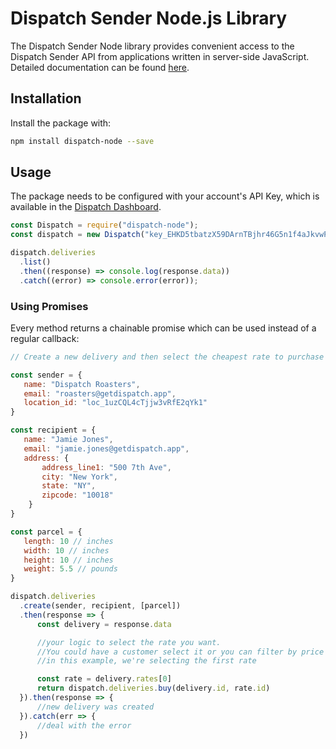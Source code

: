 # Dispatch Sender Node.js Library

The Dispatch Sender Node library provides convenient access to the Dispatch Sender API from applications written in server-side JavaScript. Detailed documentation can be found [here](https://get-dispatch.github.io/dispatch-node/).

## Installation

Install the package with:

```sh
npm install dispatch-node --save
```

## Usage

The package needs to be configured with your account's API Key, which is
available in the [Dispatch Dashboard](https://app.getdispatch.app/settings/api).

```js
const Dispatch = require("dispatch-node");
const dispatch = new Dispatch("key_EHKD5tbatzX59DArnTBjhr46G5n1f4aJkvwPByft");

dispatch.deliveries
  .list()
  .then((response) => console.log(response.data))
  .catch((error) => console.error(error));
```

### Using Promises

Every method returns a chainable promise which can be used instead of a regular callback:

```js
// Create a new delivery and then select the cheapest rate to purchase

const sender = {
   name: "Dispatch Roasters",
   email: "roasters@getdispatch.app",
   location_id: "loc_1uzCQL4cTjjw3vRfE2qYk1"
}

const recipient = {
   name: "Jamie Jones",
   email: "jamie.jones@getdispatch.app",
   address: {
       address_line1: "500 7th Ave",
       city: "New York",
       state: "NY",
       zipcode: "10018"
    }
}

const parcel = {
   length: 10 // inches
   width: 10 // inches
   height: 10 // inches
   weight: 5.5 // pounds
}

dispatch.deliveries
  .create(sender, recipient, [parcel])
  .then(response => {
      const delivery = response.data

      //your logic to select the rate you want.
      //You could have a customer select it or you can filter by price or service level
      //in this example, we're selecting the first rate

      const rate = delivery.rates[0]
      return dispatch.deliveries.buy(delivery.id, rate.id)
  }).then(response => {
      //new delivery was created
  }).catch(err => {
      //deal with the error
  })
```
